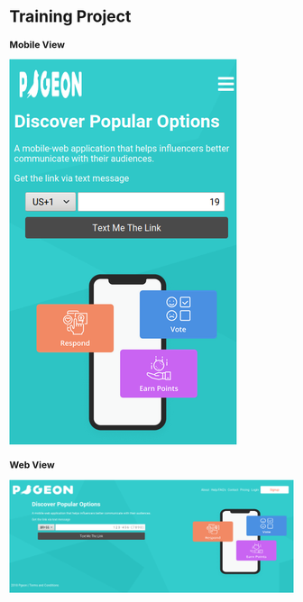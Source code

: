 # Training Project

### Mobile View
![imagem de exemplo do layout no mobile](/assets/imgs/example-01.png)

### Web View

![imga de exemplo do layout na web](/assets/imgs/example-02.png)